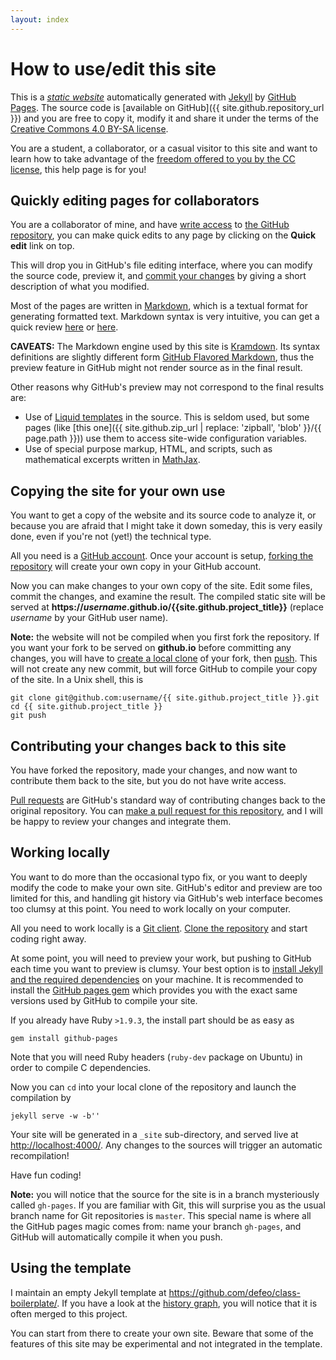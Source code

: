 ```yaml
---
layout: index
---
```


# How to use/edit this site

This is a
[*static website*](https://en.wikipedia.org/wiki/Static_web_page)
automatically generated with [Jekyll](https://jekyllrb.com/) by
[GitHub Pages](https://pages.github.com/). The source code is
[available on GitHub]({{ site.github.repository_url }}) and you are
free to copy it, modify it and share it under the terms of the
[Creative Commons 4.0 BY-SA license](https://creativecommons.org/licenses/by-sa/4.0/deed.en_GB).

You are a student, a collaborator, or a casual visitor to this site
and want to learn how to take advantage of the
[freedom offered to you by the CC license](https://creativecommons.org/about),
this help page is for you!


## Quickly editing pages for collaborators

You are a collaborator of mine, and have
[write access](https://help.github.com/articles/what-are-the-different-access-permissions/)
to [the GitHub repository]({{site.github.repository_url}}), you can
make quick edits to any page by clicking on the **Quick edit** link
on top.

This will drop you in GitHub's file editing interface, where you can
modify the source code, preview it, and
[commit your changes](https://readwrite.com/2013/10/02/github-for-beginners-part-2)
by giving a short description of what you modified.

Most of the pages are written in
[Markdown](https://daringfireball.net/projects/markdown/), which is a
textual format for generating formatted text. Markdown syntax is very
intuitive, you can get a quick review
[here](https://help.github.com/articles/github-flavored-markdown/) or
[here](https://kramdown.gettalong.org/syntax.html).

**CAVEATS:** The Markdown engine used by this site is
[Kramdown](https://kramdown.gettalong.org/). Its syntax definitions are
slightly different form
[GitHub Flavored Markdown](https://help.github.com/articles/github-flavored-markdown/),
thus the preview feature in GitHub might not render source as in the
final result.

Other reasons why GitHub's preview may not correspond to the final
results are:

- Use of
  [Liquid templates](https://github.com/Shopify/liquid/wiki/Liquid-for-Designers)
  in the source. This is seldom used, but some pages (like
  [this one]({{ site.github.zip_url | replace: 'zipball', 'blob' }}/{{ page.path }}))
  use them to access site-wide configuration variables.
- Use of special purpose markup, HTML, and scripts, such as
  mathematical excerpts written in [MathJax](https://mathjax.org/).
  

## Copying the site for your own use

You want to get a copy of the website and its source code to analyze
it, or because you are afraid that I might take it down someday, this
is very easily done, even if you're not (yet!) the technical type.

All you need is a [GitHub account](https://github.com/). Once your
account is setup,
[forking the repository]({{site.github.repository_url}}/fork) will
create your own copy in your GitHub account.

Now you can make changes to your own copy of the site. Edit some
files, commit the changes, and examine the result. The compiled static
site will be served at
**https://*username*.github.io/{{site.github.project_title}}** (replace
*username* by your GitHub user name).

**Note:** the website will not be compiled when you first fork the
repository. If you want your fork to be served on **github.io** before
committing any changes, you will have to
[create a local clone](https://help.github.com/articles/fork-a-repo/#step-2-create-a-local-clone-of-your-fork)
of your fork, then
[push](https://help.github.com/articles/pushing-to-a-remote/). This
will not create any new commit, but will force GitHub to compile your
copy of the site. In a Unix shell, this is

~~~
git clone git@github.com:username/{{ site.github.project_title }}.git
cd {{ site.github.project_title }}
git push
~~~


## Contributing your changes back to this site

You have forked the repository, made your changes, and now want to
contribute them back to the site, but you do not have write access.

[Pull requests](https://help.github.com/articles/using-pull-requests/)
are GitHub's standard way of contributing changes back to the original
repository.  You can
[make a pull request for this repository]({{site.github.repository_url}}/compare),
and I will be happy to review your changes and integrate them.


## Working locally

You want to do more than the occasional typo fix, or you want to
deeply modify the code to make your own site. GitHub's editor and
preview are too limited for this, and handling git history via
GitHub's web interface becomes too clumsy at this point. You need to
work locally on your computer.

All you need to work locally is a [Git client](https://git-scm.com/).
[Clone the repository](https://help.github.com/articles/fork-a-repo/#step-2-create-a-local-clone-of-your-fork)
and start coding right away.

At some point, you will need to preview your work, but pushing to
GitHub each time you want to preview is clumsy. Your best option is to
[install Jekyll and the required dependencies](https://help.github.com/articles/using-jekyll-with-pages/#installing-jekyll)
on your machine. It is recommended to install the
[GitHub pages gem](https://github.com/github/pages-gem) which provides
you with the exact same versions used by GitHub to compile your site.

If you already have Ruby `>1.9.3`, the install part should be as easy as

~~~
gem install github-pages
~~~

Note that you will need Ruby headers (`ruby-dev` package on Ubuntu) in
order to compile C dependencies.

Now you can `cd` into your local clone of the repository and launch
the compilation by

~~~
jekyll serve -w -b''
~~~

Your site will be generated in a `_site` sub-directory, and served
live at <http://localhost:4000/>. Any changes to the sources will
trigger an automatic recompilation!

Have fun coding!

**Note:** you will notice that the source for the site is in a branch
mysteriously called `gh-pages`. If you are familiar with Git, this
will surprise you as the usual branch name for Git repositories is
`master`. This special name is where all the GitHub pages magic comes
from: name your branch `gh-pages`, and GitHub will automatically
compile it when you push.


## Using the template

I maintain an empty Jekyll template at
<https://github.com/defeo/class-boilerplate/>.  If you have a look at
the [history graph]({{site.github.repository_url}}/network), you will
notice that it is often merged to this project.

You can start from there to create your own site. Beware that some of
the features of this site may be experimental and not integrated in
the template.
